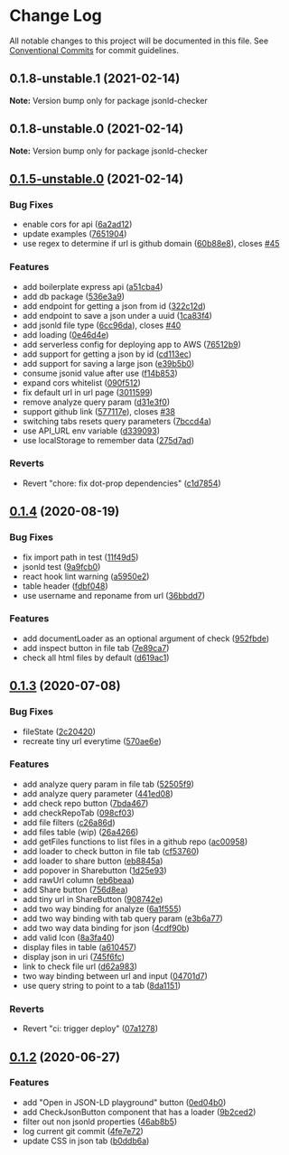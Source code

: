 # Change Log

All notable changes to this project will be documented in this file.
See [Conventional Commits](https://conventionalcommits.org) for commit guidelines.

## 0.1.8-unstable.1 (2021-02-14)

**Note:** Version bump only for package jsonld-checker





## 0.1.8-unstable.0 (2021-02-14)

**Note:** Version bump only for package jsonld-checker





## [0.1.5-unstable.0](https://github.com/gjgd/jsonld-checker/compare/v0.1.4...v0.1.5-unstable.0) (2021-02-14)


### Bug Fixes

* enable cors for api ([6a2ad12](https://github.com/gjgd/jsonld-checker/commit/6a2ad121ff6f7593ad2d71a6334b1c08f166439c))
* update examples ([7651904](https://github.com/gjgd/jsonld-checker/commit/7651904cdbe56e5c0e9fb2887ea4a1cae9aab1f0))
* use regex to determine if url is github domain ([60b88e8](https://github.com/gjgd/jsonld-checker/commit/60b88e86dd166bcdb486baf3da94f04df86efe34)), closes [#45](https://github.com/gjgd/jsonld-checker/issues/45)


### Features

* add boilerplate express api ([a51cba4](https://github.com/gjgd/jsonld-checker/commit/a51cba4e7936ae73ed159edd22f71a8e8489bd91))
* add db package ([536e3a9](https://github.com/gjgd/jsonld-checker/commit/536e3a90c9a71f8b84ab2c11b69d16e6f70833ca))
* add endpoint for getting a json from id ([322c12d](https://github.com/gjgd/jsonld-checker/commit/322c12d33908a0dd5df7cfbb7270f46e3adcb860))
* add endpoint to save a json under a uuid ([1ca83f4](https://github.com/gjgd/jsonld-checker/commit/1ca83f4e772142886dbc768699fc762674367b50))
* add jsonld file type ([6cc96da](https://github.com/gjgd/jsonld-checker/commit/6cc96da9d6f23e8f9ca14f539753e902c773758d)), closes [#40](https://github.com/gjgd/jsonld-checker/issues/40)
* add loading ([0e46d4e](https://github.com/gjgd/jsonld-checker/commit/0e46d4ee3a11285ab751919fed43e216130e9ea2))
* add serverless config for deploying app to AWS ([76512b9](https://github.com/gjgd/jsonld-checker/commit/76512b9adcbbf0a1af2c11b78883eb87ece6821d))
* add support for getting a json by id ([cd113ec](https://github.com/gjgd/jsonld-checker/commit/cd113ec139c22fcb71108b2df1a766066e77e2d6))
* add support for saving a large json ([e39b5b0](https://github.com/gjgd/jsonld-checker/commit/e39b5b0ec043025954ce6aa9ed2010baa084ebc1))
* consume jsonid value after use ([f14b853](https://github.com/gjgd/jsonld-checker/commit/f14b8537019bafbbc67948eabc2b385ed2b67d12))
* expand cors whitelist ([090f512](https://github.com/gjgd/jsonld-checker/commit/090f512c8f6060efa126c931f2ae2cb7e77dc4f0))
* fix default url in url page ([3011599](https://github.com/gjgd/jsonld-checker/commit/3011599a03b5ee4289817b8f1cd2e95c1fb4a81a))
* remove analyze query param ([d31e3f0](https://github.com/gjgd/jsonld-checker/commit/d31e3f0aeca13c73d1734c7d4f56f53eef4a69ac))
* support github link ([577117e](https://github.com/gjgd/jsonld-checker/commit/577117eb7c91fdd361209af79db37fcb7ebed705)), closes [#38](https://github.com/gjgd/jsonld-checker/issues/38)
* switching tabs resets query parameters ([7bccd4a](https://github.com/gjgd/jsonld-checker/commit/7bccd4a193cbae182392127ff86f5c37d32337b8))
* use API_URL env variable ([d339093](https://github.com/gjgd/jsonld-checker/commit/d3390938d21e10d394988fe363b85b8f7aac5aac))
* use localStorage to remember data ([275d7ad](https://github.com/gjgd/jsonld-checker/commit/275d7ad826a45841cece30b5e5791e13d87371a8))


### Reverts

* Revert "chore: fix dot-prop dependencies" ([c1d7854](https://github.com/gjgd/jsonld-checker/commit/c1d78540c3f58b831a808bce809448c7019d3a36))





## [0.1.4](https://github.com/gjgd/jsonld-checker/compare/v0.1.3...v0.1.4) (2020-08-19)


### Bug Fixes

* fix import path in test ([11f49d5](https://github.com/gjgd/jsonld-checker/commit/11f49d50408197fbd1120189dc867128c1548597))
* jsonld test ([9a9fcb0](https://github.com/gjgd/jsonld-checker/commit/9a9fcb0bff951887503df2434735dcd8cf46e038))
* react hook lint warning ([a5950e2](https://github.com/gjgd/jsonld-checker/commit/a5950e2ba977988a90c3d745beefb754e206a686))
* table header ([fdbf048](https://github.com/gjgd/jsonld-checker/commit/fdbf048dff64a154277d162a1a32303ee1963fb9))
* use username and reponame from url ([36bbdd7](https://github.com/gjgd/jsonld-checker/commit/36bbdd7a3c090335cf65306f06e0932b871a19f1))


### Features

* add documentLoader as an optional argument of check ([952fbde](https://github.com/gjgd/jsonld-checker/commit/952fbde8ba44629c2387a42e072e613757f98727))
* add inspect button in file tab ([7e89ca7](https://github.com/gjgd/jsonld-checker/commit/7e89ca718a597f14fa895a2a776b75e2986f392b))
* check all html files by default ([d619ac1](https://github.com/gjgd/jsonld-checker/commit/d619ac17240b766eabce2d44b928997ff60069ed))





## [0.1.3](https://github.com/gjgd/jsonld-checker/compare/v0.1.2...v0.1.3) (2020-07-08)


### Bug Fixes

* fileState ([2c20420](https://github.com/gjgd/jsonld-checker/commit/2c204207f8157fd61c2fde8a46b75ac41a1dc8be))
* recreate tiny url everytime ([570ae6e](https://github.com/gjgd/jsonld-checker/commit/570ae6ebd0ee8731fdb804f89bbcb70aeabbde71))


### Features

* add analyze query param in file tab ([52505f9](https://github.com/gjgd/jsonld-checker/commit/52505f90d8009c4c14486349699561e200a45e9a))
* add analyze query parameter ([441ed08](https://github.com/gjgd/jsonld-checker/commit/441ed081ef694a79d9ea0ad532f688abfb7e8294))
* add check repo button ([7bda467](https://github.com/gjgd/jsonld-checker/commit/7bda467c8b61b1e043f4a4aebe47f103c106036f))
* add checkRepoTab ([098cf03](https://github.com/gjgd/jsonld-checker/commit/098cf03d2cf9f277a6640efb31714cf06fa115f0))
* add file filters ([c26a86d](https://github.com/gjgd/jsonld-checker/commit/c26a86d5a022a1a35f250807d771dd87da50f4ad))
* add files table (wip) ([26a4266](https://github.com/gjgd/jsonld-checker/commit/26a4266b1baf3dab790b72e5a455e6978e8b205f))
* add getFiles functions to list files in a github repo ([ac00958](https://github.com/gjgd/jsonld-checker/commit/ac0095834315888ab4a9a4d6a14108ca1e36a7c7))
* add loader to check button in file tab ([cf53760](https://github.com/gjgd/jsonld-checker/commit/cf53760cfc7f8e4df0a6fa8135b33a26330990bb))
* add loader to share button ([eb8845a](https://github.com/gjgd/jsonld-checker/commit/eb8845aa02843e134097bf06a2dba7f27baaf8c9))
* add popover in Sharebutton ([1d25e93](https://github.com/gjgd/jsonld-checker/commit/1d25e93a35d63fa86d63c8f3c471d79cb1e9ff92))
* add rawUrl column ([eb6beaa](https://github.com/gjgd/jsonld-checker/commit/eb6beaa6bbd86d110a711d8fbed3f931c0f59e91))
* add Share button ([756d8ea](https://github.com/gjgd/jsonld-checker/commit/756d8ea6428a7edc944669971030e5a9a7867a4f))
* add tiny url in ShareButton ([908742e](https://github.com/gjgd/jsonld-checker/commit/908742e32e43ccb411d819b020866771ee1f7198))
* add two way binding for analyze ([6a1f555](https://github.com/gjgd/jsonld-checker/commit/6a1f55556026ce8fe457fb07b179cb2dee2e0624))
* add two way binding with tab query param ([e3b6a77](https://github.com/gjgd/jsonld-checker/commit/e3b6a772c28b5c0a439644d317c5a966a90bb34d))
* add two way data binding for json ([4cdf90b](https://github.com/gjgd/jsonld-checker/commit/4cdf90b8de5bbef7862ecdd1420f83fef1116e2d))
* add valid Icon ([8a3fa40](https://github.com/gjgd/jsonld-checker/commit/8a3fa40ef6afa63c7c8ddb44590394df306bf2c4))
* display files in table ([a610457](https://github.com/gjgd/jsonld-checker/commit/a610457cb9ce536dba72644017e414eaf86cc9e5))
* display json in uri ([745f6fc](https://github.com/gjgd/jsonld-checker/commit/745f6fcab6b224ca0854ee4c837080268a7b6234))
* link to check file url ([d62a983](https://github.com/gjgd/jsonld-checker/commit/d62a9835d2c90e0e6ca3ec6a7acaa5e0922d718f))
* two way binding between url and input ([04701d7](https://github.com/gjgd/jsonld-checker/commit/04701d7a4fbdf5fd60d66cfb5e888c6512b8db37))
* use query string to point to a tab ([8da1151](https://github.com/gjgd/jsonld-checker/commit/8da1151a695755de4e4c397b4b3d01965b79db2a))


### Reverts

* Revert "ci: trigger deploy" ([07a1278](https://github.com/gjgd/jsonld-checker/commit/07a127899fbdae24293daf47cb06343f31bce509))





## [0.1.2](https://github.com/gjgd/jsonld-checker/compare/v0.1.1...v0.1.2) (2020-06-27)


### Features

* add "Open in JSON-LD playground" button ([0ed04b0](https://github.com/gjgd/jsonld-checker/commit/0ed04b05b474dbf1f055afee6fa95a91c274b2ce))
* add CheckJsonButton component that has a loader ([9b2ced2](https://github.com/gjgd/jsonld-checker/commit/9b2ced22d08b40aa418e2d85ca7eaeede936fecd))
* filter out non jsonld properties ([46ab8b5](https://github.com/gjgd/jsonld-checker/commit/46ab8b525595292f375c219dc819255167962f0e))
* log current git commit ([4fe7e72](https://github.com/gjgd/jsonld-checker/commit/4fe7e7203fc6b37ea9ab0ff5a5829cea4b735fc6))
* update CSS in json tab ([b0ddb6a](https://github.com/gjgd/jsonld-checker/commit/b0ddb6aff7d4d5cecbf12e3bd25f45af739cf365))
